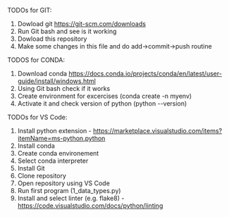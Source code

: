 TODOs for GIT:
1. Dowload git https://git-scm.com/downloads
2. Run Git bash and see is it working
3. Dowload this repository
4. Make some changes in this file and do add->commit->push routine


TODOS for CONDA:
1. Download conda https://docs.conda.io/projects/conda/en/latest/user-guide/install/windows.html
2. Using Git bash check if it works
3. Create environment for excercises (conda create -n myenv)
4. Activate it and check version of python (python --version)



TODOs for VS Code:


1. Install python extension - https://marketplace.visualstudio.com/items?itemName=ms-python.python
2. Install conda
3. Create conda environement
4. Select conda interpreter
5. Install Git
6. Clone repository
7. Open repository using VS Code
8. Run first program (1_data_types.py)
9. Install and select linter (e.g. flake8) - https://code.visualstudio.com/docs/python/linting
